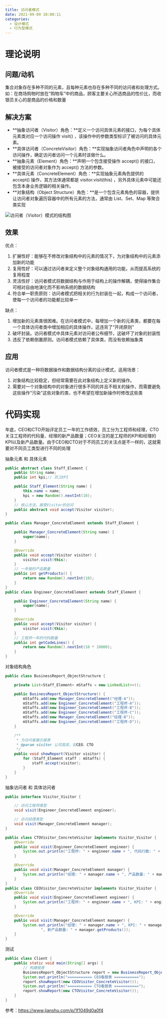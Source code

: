 ```yaml
---
title: 访问者模式
date: 2021-09-09 10:08:11
categories:
  - 设计模式
  - 行为型模式
---
```


# 理论说明

## 问题/动机

集合对象存在多种不同的元素，且每种元素也存在多种不同的访问者和处理方式。如：在商场购物时放在“购物车”中的商品，顾客主要关心所选商品的性价比，而收银员关心的是商品的价格和数量

## 解决方案

- **抽象访问者（Visitor）角色：**定义一个访问具体元素的接口，为每个具体元素类对应一个访问操作 visit() ，该操作中的参数类型标识了被访问的具体元素。
- **具体访问者（ConcreteVisitor）角色：**实现抽象访问者角色中声明的各个访问操作，确定访问者访问一个元素时该做什么。
- **抽象元素（Element）角色：**声明一个包含接受操作 accept() 的接口，被接受的访问者对象作为 accept() 方法的参数。
- **具体元素（ConcreteElement）角色：**实现抽象元素角色提供的 accept() 操作，其方法体通常都是 visitor.visit(this) ，另外具体元素中可能还包含本身业务逻辑的相关操作。
- **对象结构（Object Structure）角色：**是一个包含元素角色的容器，提供让访问者对象遍历容器中的所有元素的方法，通常由 List、Set、Map 等聚合类实现

![访问者（Visitor）模式的结构图](访问者模式\3-1Q11910135Y25.gif)

## 效果

优点：

1. 扩展性好：能够在不修改对象结构中的元素的情况下，为对象结构中的元素添加新的功能
2. 复用性好：可以通过访问者来定义整个对象结构通用的功能，从而提高系统的复用程度
3. 灵活性好：访问者模式将数据结构与作用于结构上的操作解耦，使得操作集合可相对自由地演化而不影响系统的数据结构
4. 符合单一职责原则：访问者模式把相关的行为封装在一起，构成一个访问者，使每一个访问者的功能都比较单一


缺点：

1. 增加新的元素类很困难。在访问者模式中，每增加一个新的元素类，都要在每一个具体访问者类中增加相应的具体操作，这违背了“开闭原则”
2. 破坏封装。访问者模式中具体元素对访问者公布细节，这破坏了对象的封装性
3. 违反了依赖倒置原则。访问者模式依赖了具体类，而没有依赖抽象类

## 应用

访问者模式是一种将数据操作和数据结构分离的设计模式，适用场景：

1. 对象结构比较稳定，但经常需要在此对象结构上定义新的操作。
2. 需要对一个对象结构中的对象进行很多不同的并且不相关的操作，而需要避免这些操作“污染”这些对象的类，也不希望在增加新操作时修改这些类

# 代码实现

年底，CEO和CTO开始评定员工一年的工作绩效，员工分为工程师和经理，CTO关注工程师的代码量、经理的新产品数量；CEO关注的是工程师的KPI和经理的KPI以及新产品数量。由于CEO和CTO对于不同员工的关注点是不一样的，这就需要对不同员工类型进行不同的处理

抽象元素 和 具体元素

```java
public abstract class Staff_Element {
    public String name;
    public int kpi;// 员工KPI

    public Staff_Element(String name) {
        this.name = name;
        kpi = new Random().nextInt(10);
    }
    // 核心方法，接受Visitor的访问
    public abstract void accept(Visitor visitor);
}

public class Manager_ConcreteElement extends Staff_Element {

    public Manager_ConcreteElement(String name) {
        super(name);
    }

    @Override
    public void accept(Visitor visitor) {
        visitor.visit(this);
    }
    // 一年做的产品数量
    public int getProducts() {
        return new Random().nextInt(10);
    }
}
public class Engineer_ConcreteElement extends Staff_Element {

    public Engineer_ConcreteElement(String name) {
        super(name);
    }

    @Override
    public void accept(Visitor visitor) {
        visitor.visit(this);
    }
    // 工程师一年的代码数量
    public int getCodeLines() {
        return new Random().nextInt(10 * 10000);
    }
}
```

对象结构角色

```java
public class BusinessReport_ObjectStructure {

    private List<Staff_Element> mStaffs = new LinkedList<>();

    public BusinessReport_ObjectStructure() {
        mStaffs.add(new Manager_ConcreteElement("经理-A"));
        mStaffs.add(new Engineer_ConcreteElement("工程师-A"));
        mStaffs.add(new Engineer_ConcreteElement("工程师-B"));
        mStaffs.add(new Engineer_ConcreteElement("工程师-C"));
        mStaffs.add(new Manager_ConcreteElement("经理-B"));
        mStaffs.add(new Engineer_ConcreteElement("工程师-D"));
    }

    /**
     * 为访问者展示报表
     * @param visitor 公司高层，如CEO、CTO
     */
    public void showReport(Visitor visitor) {
        for (Staff_Element staff : mStaffs) {
            staff.accept(visitor);
        }
    }
}
```

抽象访问者 和 具体访问者

```java
public interface Visitor_Visitor {

    // 访问工程师类型
    void visit(Engineer_ConcreteElement engineer);

    // 访问经理类型
    void visit(Manager_ConcreteElement manager);
}

public class CTOVisitor_ConcreteVisitor implements Visitor_Visitor {
    @Override
    public void visit(Engineer_ConcreteElement engineer) {
        System.out.println("工程师: " + engineer.name + ", 代码行数: " + engineer.getCodeLines());
    }

    @Override
    public void visit(Manager_ConcreteElement manager) {
        System.out.println("经理: " + manager.name + ", 产品数量: " + manager.getProducts());
    }
}
public class CEOVisitor_ConcreteVisitor implements Visitor_Visitor {
    @Override
    public void visit(Engineer_ConcreteElement engineer) {
        System.out.println("工程师: " + engineer.name + ", KPI: " + engineer.kpi);
    }

    @Override
    public void visit(Manager_ConcreteElement manager) {
        System.out.println("经理: " + manager.name + ", KPI: " + manager.kpi +
                ", 新产品数量: " + manager.getProducts());
    }
}
```

测试

```java
public class Client {
    public static void main(String[] args) {
        // 构建报表
        BusinessReport_ObjectStructure report = new BusinessReport_ObjectStructure();
        System.out.println("=========== CEO看报表 ===========");
        report.showReport(new CEOVisitor_ConcreteVisitor());
        System.out.println("=========== CTO看报表 ===========");
        report.showReport(new CTOVisitor_ConcreteVisitor());
    }
}
```

参考：https://www.jianshu.com/p/1f1049d0a0f4